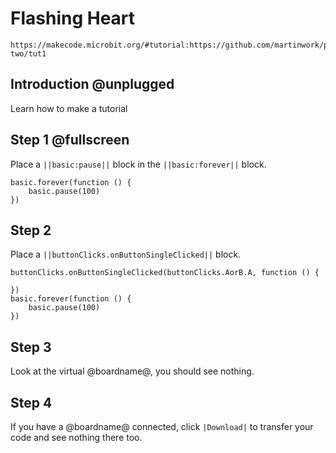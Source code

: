 # Flashing Heart

```
https://makecode.microbit.org/#tutorial:https://github.com/martinwork/pxt-two/tut1
```

## Introduction @unplugged

Learn how to make a tutorial 


## Step 1 @fullscreen

Place a ``||basic:pause||`` block in the ``||basic:forever||`` block.

```blocks
basic.forever(function () {
    basic.pause(100)
})
```

## Step 2

Place a ``||buttonClicks.onButtonSingleClicked||`` block.

```blocks
buttonClicks.onButtonSingleClicked(buttonClicks.AorB.A, function () {
	
})
basic.forever(function () {
    basic.pause(100)
})
```

## Step 3

Look at the virtual @boardname@, you should see nothing.

## Step 4

If you have a @boardname@ connected, click ``|Download|`` to transfer your code and see nothing there too.
